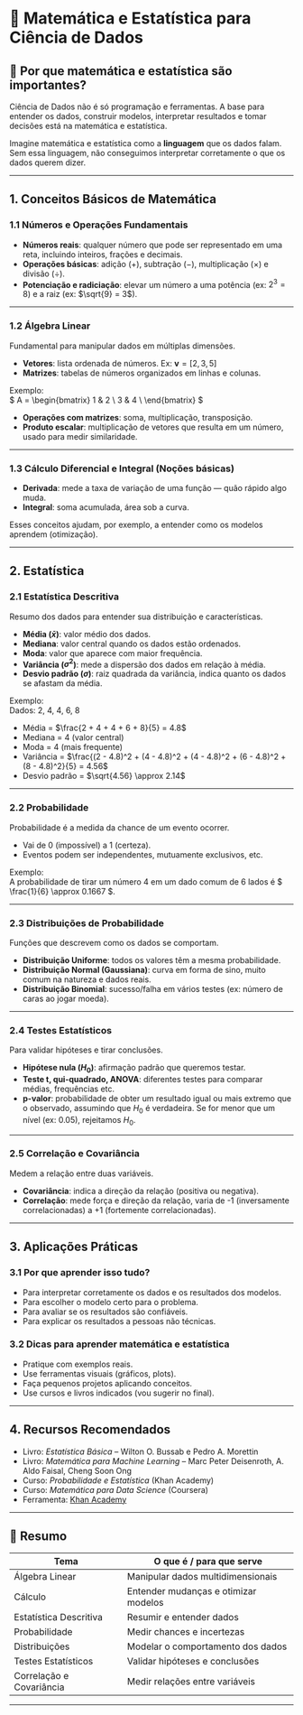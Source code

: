# 📗 Matemática e Estatística para Ciência de Dados

## 📌 Por que matemática e estatística são importantes?

Ciência de Dados não é só programação e ferramentas. A base para entender os dados, construir modelos, interpretar resultados e tomar decisões está na matemática e estatística.

Imagine matemática e estatística como a **linguagem** que os dados falam. Sem essa linguagem, não conseguimos interpretar corretamente o que os dados querem dizer.

---

## 1. Conceitos Básicos de Matemática

### 1.1 Números e Operações Fundamentais

- **Números reais**: qualquer número que pode ser representado em uma reta, incluindo inteiros, frações e decimais.
- **Operações básicas**: adição (+), subtração (−), multiplicação (×) e divisão (÷).
- **Potenciação e radiciação**: elevar um número a uma potência (ex: $2^3 = 8$) e a raiz (ex: $\sqrt{9} = 3$).

---

### 1.2 Álgebra Linear

Fundamental para manipular dados em múltiplas dimensões.

- **Vetores**: lista ordenada de números. Ex: $\mathbf{v} = [2, 3, 5]$
- **Matrizes**: tabelas de números organizados em linhas e colunas.

Exemplo:  
$
A = \begin{bmatrix}
1 & 2 \\
3 & 4 \\
\end{bmatrix}
$

- **Operações com matrizes**: soma, multiplicação, transposição.
- **Produto escalar**: multiplicação de vetores que resulta em um número, usado para medir similaridade.

---

### 1.3 Cálculo Diferencial e Integral (Noções básicas)

- **Derivada**: mede a taxa de variação de uma função — quão rápido algo muda.
- **Integral**: soma acumulada, área sob a curva.

Esses conceitos ajudam, por exemplo, a entender como os modelos aprendem (otimização).

---

## 2. Estatística

### 2.1 Estatística Descritiva

Resumo dos dados para entender sua distribuição e características.

- **Média ($\bar{x}$)**: valor médio dos dados.
- **Mediana**: valor central quando os dados estão ordenados.
- **Moda**: valor que aparece com maior frequência.
- **Variância ($\sigma^2$)**: mede a dispersão dos dados em relação à média.
- **Desvio padrão ($\sigma$)**: raiz quadrada da variância, indica quanto os dados se afastam da média.

Exemplo:  
Dados: 2, 4, 4, 6, 8  
- Média = $\frac{2 + 4 + 4 + 6 + 8}{5} = 4.8$
- Mediana = 4 (valor central)  
- Moda = 4 (mais frequente)  
- Variância = $\frac{(2 - 4.8)^2 + (4 - 4.8)^2 + (4 - 4.8)^2 + (6 - 4.8)^2 + (8 - 4.8)^2}{5} = 4.56$   
- Desvio padrão = $\sqrt{4.56} \approx 2.14$

---

### 2.2 Probabilidade

Probabilidade é a medida da chance de um evento ocorrer.

- Vai de 0 (impossível) a 1 (certeza).
- Eventos podem ser independentes, mutuamente exclusivos, etc.

Exemplo:  
A probabilidade de tirar um número 4 em um dado comum de 6 lados é $ \frac{1}{6} \approx 0.1667 $.

---

### 2.3 Distribuições de Probabilidade

Funções que descrevem como os dados se comportam.

- **Distribuição Uniforme**: todos os valores têm a mesma probabilidade.
- **Distribuição Normal (Gaussiana)**: curva em forma de sino, muito comum na natureza e dados reais.
- **Distribuição Binomial**: sucesso/falha em vários testes (ex: número de caras ao jogar moeda).

---

### 2.4 Testes Estatísticos

Para validar hipóteses e tirar conclusões.

- **Hipótese nula ($H_0$)**: afirmação padrão que queremos testar.
- **Teste t, qui-quadrado, ANOVA**: diferentes testes para comparar médias, frequências etc.
- **p-valor**: probabilidade de obter um resultado igual ou mais extremo que o observado, assumindo que $H_0$ é verdadeira. Se for menor que um nível (ex: 0.05), rejeitamos $H_0$.

---

### 2.5 Correlação e Covariância

Medem a relação entre duas variáveis.

- **Covariância**: indica a direção da relação (positiva ou negativa).
- **Correlação**: mede força e direção da relação, varia de -1 (inversamente correlacionadas) a +1 (fortemente correlacionadas).

---

## 3. Aplicações Práticas

### 3.1 Por que aprender isso tudo?

- Para interpretar corretamente os dados e os resultados dos modelos.
- Para escolher o modelo certo para o problema.
- Para avaliar se os resultados são confiáveis.
- Para explicar os resultados a pessoas não técnicas.

### 3.2 Dicas para aprender matemática e estatística

- Pratique com exemplos reais.
- Use ferramentas visuais (gráficos, plots).
- Faça pequenos projetos aplicando conceitos.
- Use cursos e livros indicados (vou sugerir no final).

---

## 4. Recursos Recomendados

- Livro: *Estatística Básica* – Wilton O. Bussab e Pedro A. Morettin
- Livro: *Matemática para Machine Learning* – Marc Peter Deisenroth, A. Aldo Faisal, Cheng Soon Ong
- Curso: *Probabilidade e Estatística* (Khan Academy)
- Curso: *Matemática para Data Science* (Coursera)
- Ferramenta: [Khan Academy](https://pt.khanacademy.org/math/statistics-probability)

---

## 📌 Resumo

| Tema                     | O que é / para que serve                          |
|--------------------------|--------------------------------------------------|
| Álgebra Linear           | Manipular dados multidimensionais                 |
| Cálculo                  | Entender mudanças e otimizar modelos              |
| Estatística Descritiva   | Resumir e entender dados                           |
| Probabilidade            | Medir chances e incertezas                          |
| Distribuições            | Modelar o comportamento dos dados                  |
| Testes Estatísticos      | Validar hipóteses e conclusões                      |
| Correlação e Covariância | Medir relações entre variáveis                      |

---